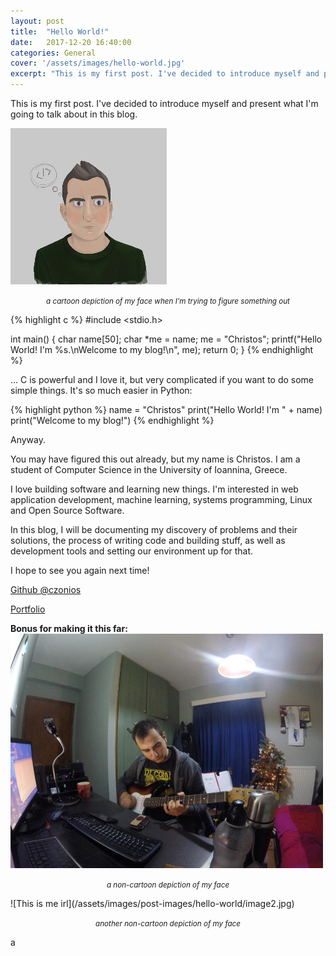 ```yaml
---
layout: post
title:  "Hello World!"
date:   2017-12-20 16:40:00
categories: General
cover: '/assets/images/hello-world.jpg'
excerpt: "This is my first post. I've decided to introduce myself and present what I'm going to talk about in this blog."
---
```


This is my first post. I've decided to introduce myself and present what I'm going to talk about in this blog.

![This is me](/assets/images/post-images/hello-world/profile.png)
<p style="text-align: center"><small><i>a cartoon depiction of my face when I'm trying to figure something out</i></small></p>


{% highlight c %}
#include <stdio.h>

int main() {
  char name[50];
  char *me = name;
  me = "Christos";
  printf("Hello World! I'm %s.\nWelcome to my blog!\n", me);
  return 0;
}
{% endhighlight %}

... C is powerful and I love it, but very complicated if you want to do some simple things. It's so much easier in Python:

{% highlight python %}
  name = "Christos"
  print("Hello World! I'm " + name)
  print("Welcome to my blog!")
{% endhighlight %}

Anyway.

You may have figured this out already, but my name is Christos. I am a student of Computer Science in the University of Ioannina, Greece.

I love building software and learning new things. I'm interested in web application development, machine learning, systems programming, Linux and Open Source Software.

In this blog, I will be documenting my discovery of problems and their solutions, the process of writing code and building stuff, as well as development tools and setting our environment up for that.

I hope to see you again next time!

[Github @czonios](https://github.com/czonios)

[Portfolio](https://czonios.github.io)

**Bonus for making it this far:**
![This is me playing guitar](/assets/images/post-images/hello-world/image1.jpg)
<p style="text-align: center"><small><i>a non-cartoon depiction of my face</i></small></p>
![This is me irl](/assets/images/post-images/hello-world/image2.jpg)
<p style="text-align: center"><small><i>another non-cartoon depiction of my face</i></small></p>a